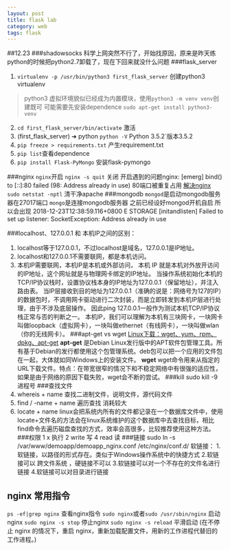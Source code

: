 ```yaml
---
layout: post
title: flask lab
category: web
tags: flask
---
```



##12.23
###shadowsocks
科学上网突然不行了，开始找原因，原来是昨天练python的时候把python2.7卸载了，现在下回来就没什么问题
###flask_server
1. `virtualenv -p /usr/bin/python3 first_flask_server` 创建python3 virtualenv  
> python3 虚拟环境貌似已经成为内置模块，使用`python3 -m venv venv`创建既可
可能需要先安装dependence `sudo apt-get install python3-venv`
2. `cd first_flask_server/bin/activate` 激活
3. (first_flask_server) ➜  python `python -V`
Python 3.5.2`版本3.5.2
4. `pip freeze > requirements.txt` 产生requirement.txt 
5. `pip list`查看dependence
6. `pip install Flask-PyMongo` 安装flask-pymongo

###nginx
`nginx`开启
`nginx -s quit` 关闭
开启遇到的问题nginx: [emerg] bind() to [::]:80 failed (98: Address already in use) 80端口被重复占用
[解决nginx](http://www.hankcs.com/appos/linux/fix-nginx-bind-err.html)
`sudo netstat -nptl`
清干净apache
###mongodb
`mongod`是启动mongodb服务器在27017端口
`mongo`是连接mongodb服务器
之前已经设好mongod开机自启 所以会出现
2018-12-23T12:38:59.116+0800 E STORAGE  [initandlisten] Failed to set up listener: SocketException: Address already in use

###localhost、127.0.0.1 和 本机IP之间的区别：
1. localhost等于127.0.0.1，不过localhost是域名，127.0.0.1是IP地址。
2. localhost和127.0.0.1不需要联网，都是本机访问。
3. 本机IP需要联网，本机IP是本机或外部访问， 本机 IP 就是本机对外放开访问的IP地址，这个网址就是与物理网卡绑定的IP地址。
 当操作系统初始化本机的TCP/IP协议栈时，设置协议栈本身的IP地址为127.0.0.1（保留地址），并注入路由表。
当IP层接收到目的地址为127.0.0.1（准确的说是：网络号为127的IP）的数据包时，不调用网卡驱动进行二次封装，而是立即转发到本机IP层进行处理，由于不涉及底层操作。
因此ping 127.0.0.1一般作为测试本机TCP/IP协议栈正常与否的判断之一。
本机IP，我们可以理解为本机有三块网卡，一块网卡叫做loopback（虚拟网卡），一块叫做ethernet（有线网卡），一块叫做wlan（你的无线网卡）。
###apt-get vs wget
[Linux下载：wget、yum、rpm、dpkg、apt-get](https://www.jianshu.com/p/41de6d045de1)
**apt-get** 是Debian Linux发行版中的APT软件包管理工具。所有基于Debian的发行都使用这个包管理系统。deb包可以把一个应用的文件包在一起，大体就如同Windows上的安装文件。 
**wget** wget命令用来从指定的URL下载文件。特点：在带宽很窄的情况下和不稳定网络中有很强的适应性，如果是由于网络的原因下载失败，wget会不断的尝试。
###kill
sudo kill -9 进程号
###查找文件
1. whereis + name
查找二进制文件，说明文件，源代码文件
2. find / -name + name
遍历查找 消耗较大
3. locate + name
linux会把系统内所有的文件都记录在一个数据库文件中，使用locate+文件名的方法会在linux系统维护的这个数据库中去查找目标，相比find命令去遍历磁盘查找的方式，效率会高很多，比较推荐使用这种方法。
###权限
1 x 执行 2 write 写 4 read 读
###链接
sudo ln -s /var/www/demoapp/demoapp_nginx.conf /etc/nginx/conf.d/
软链接：
1.软链接，以路径的形式存在。类似于Windows操作系统中的快捷方式
2.软链接可以 跨文件系统 ，硬链接不可以
3.软链接可以对一个不存在的文件名进行链接
4.软链接可以对目录进行链接

## nginx 常用指令
`ps -ef|grep nginx` 查看nginx指令
`sudo nginx`或者`sudo /usr/sbin/nginx` 启动nginx
`sudo nginx -s stop` 停止nginx
`sudo nginx -s reload` 平滑启动 (在不停止 nginx 的情况下，重启 nginx，重新加载配置文件，用新的工作进程代替旧的工作进程。)

